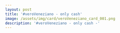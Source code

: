 ```yaml
---
layout: post
title: '#veroVeneziano - only cash'
image: /assets/img/card/veroVeneziano_card_001.png
description: '#veroVeneziano - only cash -'
---
```

